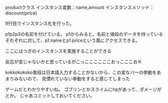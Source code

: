 productクラス
 インスタンス変数：name,amount
 インスタンスメソッド：discount(price)

 9行目でインスタンス化を行った。

 p1p2p3の名前を付けている。
p1からみると、名前と値段のデータを持っている
それぞれに対して、p1.nameとp1.priceという風にアクセスできる。

ここにはつぎのインスタンスを実施することができる

反応が変じゃないかと思っているがこっここここここおっこここおＫ

kokkokokoko普段は日本語入力することがないから、この変なバーの挙動をあまりみないので、
見慣れていない挙動をすると感じてしまった

ゲームだとわかりやすいね。
ゴブリンとかスライムにhpがあって、ダメージがとか。
じゃあコミットしておいてください。